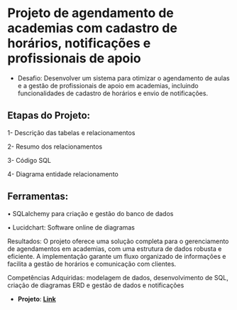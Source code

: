 # Projeto de agendamento de academias com cadastro de horários, notificações e profissionais de apoio

* Desafio: Desenvolver um sistema para otimizar o agendamento de aulas e a gestão de profissionais de apoio em academias, incluindo funcionalidades de cadastro de horários e envio de notificações.

## Etapas do Projeto:

1- Descrição das tabelas e relacionamentos

2- Resumo dos relacionamentos

3- Código SQL 

4- Diagrama entidade relacionamento

## Ferramentas:

• SQLalchemy para criação e gestão do banco de dados

• Lucidchart: Software online de diagramas

Resultados: O projeto oferece uma solução completa para o gerenciamento de agendamentos em academias, com uma estrutura de dados robusta e eficiente. A implementação garante um fluxo organizado de informações e facilita a gestão de horários e comunicação com clientes.

Competências Adquiridas: modelagem de dados, desenvolvimento de SQL, criação de diagramas ERD e gestão de dados e notificações

* **Projeto**: [**Link**](https://github.com/RDS-Projects)
